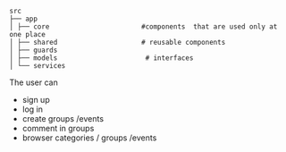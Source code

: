```
src
├── app
│ ├── core                       #components  that are used only at one place
│ ├── shared                     # reusable components
│ ├── guards
│ ├── models                      # interfaces
│ └── services

```

The user can

- sign up
- log in
- create groups /events
- comment in groups
- browser categories / groups /events

